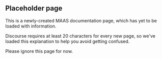 ## Placeholder page

This is a newly-created MAAS documentation page, which has yet to be loaded with information.  

Discourse requires at least 20 characters for every new page, so we've loaded this explanation to help you avoid getting confused.

Please ignore this page for now.